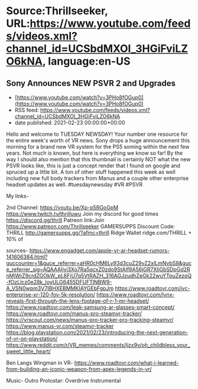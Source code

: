 # Source:Thrillseeker, URL:https://www.youtube.com/feeds/videos.xml?channel_id=UCSbdMXOI_3HGiFviLZO6kNA, language:en-US

## Sony Announces NEW PSVR 2 and Upgrades
 - [https://www.youtube.com/watch?v=3PHo8fOGup0](https://www.youtube.com/watch?v=3PHo8fOGup0)
 - RSS feed: https://www.youtube.com/feeds/videos.xml?channel_id=UCSbdMXOI_3HGiFviLZO6kNA
 - date published: 2021-02-23 00:00:00+00:00

Hello and welcome to TUESDAY NEWSDAY! Your number one resource for the entire week's worth of VR news. Sony drops a huge announcement this morning for a brand new VR system for the PS5 soming within the next few years. Not much is known, but here is everything we know so far! By the way I should also mention that this thumbnail is certainly NOT what the new PSVR looks like, this is just a concept render that I found on google and spruced up a little bit. A ton of other stuff happened this week as well including new full body trackers from Manus and a couple other enterprise headset updates as well. 
#tuesdaynewsday #VR #PSVR

My links-

2nd Channel:
https://youtu.be/Xp-p5RGoGpM
https://www.twitch.tv/thrilluwu
Join my discord for good times
https://discord.gg/thrill
Patreon link:Join
https://www.patreon.com/Thrillseeker
GAMERSUPPS Discount Code: THRILL
http://gamersupps.gg/?afmc=thrill
Ridge Wallet
ridge.com/THRILL + 10% of



sources-
https://www.engadget.com/apple-vr-ar-headset-rumors-141606384.html?guccounter=1&guce_referrer=aHR0cHM6Ly93d3cuZ29vZ2xlLmNvbS8&guce_referrer_sig=AQAAAIjyi3Xo7Ra5qcxZ0zdo9StAlf9A56jGR7XliGbSDpGd2RnMjWrZ9crdZGOkW_pL6FjU7q5VtRAZH_316AGJzudhZeGk22wuYTpuZezqQ-fOzLlcz0e28k_IoyULG6455DFUFTlNBW9-A_VSN0wpm3V7IBHXEBMMKIAYGEbFgpJm
https://www.roadtovr.com/jvc-enterprise-xr-120-fov-5k-resolution/
https://www.roadtovr.com/lynx-reveals-first-through-the-lens-footage-of-r-1-mr-headset/
https://www.roadtovr.com/leak-samsung-ar-glasses-smart-concept/
https://www.roadtovr.com/manus-pro-steamvr-tracker/
https://vrscout.com/news/manus-pro-tracker-pro-tracking-steamvr/
https://www.manus-vr.com/steamvr-tracker
https://blog.playstation.com/2021/02/23/introducing-the-next-generation-of-vr-on-playstation/
https://www.reddit.com/r/VR_memes/comments/ljzx9v/oh_childbless_your_sweet_little_heart/



Ben Langs Wingman in VR-
https://www.roadtovr.com/what-i-learned-from-building-an-iconic-weapon-from-apex-legends-in-vr/

Music- Outro Protostar: Overdrive Instrumental

